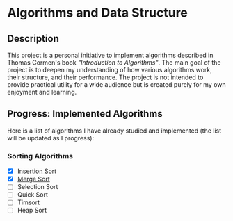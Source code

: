 # Algorithms and Data Structure

## Description
This project is a personal initiative to implement algorithms described in Thomas Cormen's book *"Introduction to Algorithms"*. The main goal of the project is to deepen my understanding of how various algorithms work, their structure, and their performance. The project is not intended to provide practical utility for a wide audience but is created purely for my own enjoyment and learning.

## Progress: Implemented Algorithms
Here is a list of algorithms I have already studied and implemented (the list will be updated as I progress):

### Sorting Algorithms
- [x] [Insertion Sort](/sort/insertionSort/README.md)
- [x] [Merge Sort](/sort/mergeSort/README.md)
- [ ] Selection Sort
- [ ] Quick Sort
- [ ] Timsort
- [ ] Heap Sort
